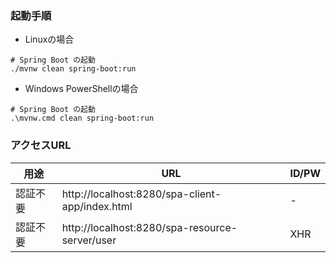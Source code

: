 ### 起動手順

- Linuxの場合
```
# Spring Boot の起動
./mvnw clean spring-boot:run
```

- Windows PowerShellの場合
```
# Spring Boot の起動
.\mvnw.cmd clean spring-boot:run
```

### アクセスURL

| 用途 | URL | ID/PW |
|-----------|------------|------------|
| 認証不要     | http://localhost:8280/spa-client-app/index.html        | -         |
| 認証不要     | http://localhost:8280/spa-resource-server/user        | XHR         |

